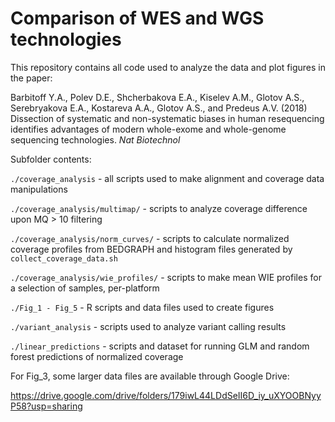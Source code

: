 # Comparison of WES and WGS technologies

This repository contains all code used to analyze the data and plot figures in the paper:

Barbitoff Y.A., Polev D.E., Shcherbakova E.A., Kiselev A.M., Glotov A.S., Serebryakova E.A., Kostareva A.A., Glotov A.S., and Predeus A.V. (2018) Dissection of systematic and non-systematic biases in human resequencing identifies advantages of modern whole-exome and whole-genome sequencing technologies. *Nat Biotechnol*

Subfolder contents:


`./coverage_analysis` - all scripts used to make alignment and coverage data manipulations

`./coverage_analysis/multimap/` - scripts to analyze coverage difference upon MQ > 10 filtering
    
`./coverage_analysis/norm_curves/` - scripts to calculate normalized coverage profiles from BEDGRAPH and histogram files generated by `collect_coverage_data.sh`
    
`./coverage_analysis/wie_profiles/` - scripts to make mean WIE profiles for a selection of samples, per-platform

`./Fig_1 - Fig_5` - R scripts and data files used to create figures

`./variant_analysis` - scripts used to analyze variant calling results

`./linear_predictions` - scripts and dataset for running GLM and random forest predictions of normalized coverage

For Fig_3, some larger data files are available through Google Drive:

https://drive.google.com/drive/folders/179iwL44LDdSeII6D_iy_uXYOOBNyyP58?usp=sharing
